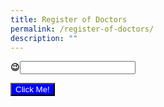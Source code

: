 ```yaml
---
title: Register of Doctors
permalink: /register-of-doctors/
description: ""
---
```

<b>😉</b><input type="text" id = "txtID">

<button type="button" style="background:blue;color:white;">Click Me!</button>
